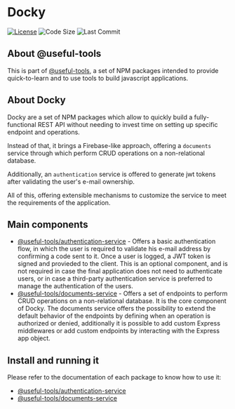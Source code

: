 # Docky

[![License](https://shields.io/badge/license-AGPL-green)](LICENSE.md)
![Code Size](https://shields.io/github/languages/code-size/oegea/docky) 
![Last Commit](https://shields.io/github/last-commit/oegea/docky)

## About @useful-tools

This is part of [@useful-tools](https://github.com/oegea/useful-tools), a set of NPM packages intended to provide quick-to-learn and to use tools to build javascript applications.

## About Docky

Docky are a set of NPM packages which allow to quickly build a fully-functional REST API without needing to invest time on setting up specific endpoint and operations.

Instead of that, it brings a Firebase-like approach, offering a `documents` service through which perform CRUD operations on a non-relational database.

Additionally, an `authentication` service is offered to generate jwt tokens after validating the user's e-mail ownership.

All of this, offering extensible mechanisms to customize the service to meet the requirements of the application.

## Main components

* [@useful-tools/authentication-service](./authentication-service/) - Offers a basic authentication flow, in which the user is required to validate his e-mail address by confirming a code sent to it. Once a user is logged, a JWT token is signed and provieded to the client. This is an optional component, and is not required in case the final application does not need to authenticate users, or in case a third-party authentication service is preferred to manage the authentication of the users.
* [@useful-tools/documents-service](./documents-service/) - Offers a set of endpoints to perform CRUD operations on a non-relational database. It is the core component of Docky. The documents service offers the possibility to extend the default behavior of the endpoints by defining when an operation is authorized or denied, additionally it is possible to add custom Express middlewares or add custom endpoints by interacting with the Express app object.

## Install and running it

Please refer to the documentation of each package to know how to use it:

* [@useful-tools/authentication-service](./authentication-service/)
* [@useful-tools/documents-service](./documents-service/)